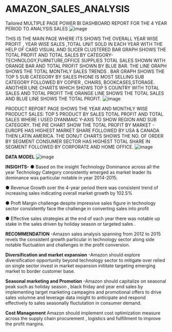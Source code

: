 # AMAZON_SALES_ANALYSIS
Tailored MULTIPLE PAGE POWER BI DASHBOARD REPORT FOR THE 4 YEAR PERIOD TO ANALYSIS SALES 
![image](https://github.com/user-attachments/assets/303fcfc5-86b1-412c-b65e-bb21e5335dc6)

THIS IS THE MAIN PAGE WHERE ITS SHOWS THE OVERALL YEAR WISE PROFIT , YEAR WISE SALES ,TOTAL UNIT SOLD IN EACH YEAR WITH THE HELP OF CARD VISUAL AND SLICER
CLUSTERED BAR GRAPH SHOWS THE TOTAL PROFIT AND TOTAL SALES BY CATEGORY- TECHNOLOGY,FURNITURE,OFFICE SUPPLIES
TOTAL SALES SHOWN WITH ORANGE BAR AND TOTAL PROFIT SHOWN BY BLUE BAR.
THE LINE GRAPH SHOWS THE TOTAL MONTHLY SALES TRENDS .
BAR GRAPH SHOWS THE TOP 5 SUB CATEGORY BY SALES PHONE IS MOST SELLING SUB CATEGORY FOLLOWED BY COPIER , CHAIRS, BOOKCASES,STORAGE.
ANOTHER LINE CHARTS WHICH SHOWS TOP 5 COUNTRY WITH TOTAL SALES AND TOTAL PROFIT THE ORANGE LINE SHOWS THE TOTAL SALES AND BLUE LINE SHOWS THE TOTAL PROFIT.
![image](https://github.com/user-attachments/assets/70818769-d8d9-4d72-850d-5c332c8055df)

PRODUCT REPORT PAGE SHOWS THE YEAR AND MONTHLY WISE PRODUCT SALES:
TOP 5 PRODUCT BY SALES
TOTAL PROFIT AND TOTAL SALES WHERE I USED  DYANMAIC Y-AXIS TO SHOW REGION AND SUB CATEGORY.
THE PIE CHART SHOW THE TOTAL PROFIT BY MARKET - EUROPE HAS HIGHEST MARKET SHARE FOLLOWED BY USA & CANADA THEN LATIN AMERICA.
THE DONUT CHARTS SHOWS THE NO. OF ORDER BY SEGMENT CONSUMER SECTOR HAS HIGHEST TOTAL SHARE IN SEGMENT FOLLOWED BY CORPORATE AND HOME OFFICE. 
![image](https://github.com/user-attachments/assets/a718ce83-02c2-4c31-808f-13671e2c1cb5)

**DATA MODEL**
![image](https://github.com/user-attachments/assets/da31461d-d14e-40de-9ffe-6cb595daecb5)

**INSIGHTS-**
●	Based on the insight Technology Dominance across all the year Technology Category consistently emerged as market leader its dominance was particular notable in year 2014-2015.

●	Revenue Growth over the 4-year period there was consistent trend of increasing sales indicating overall market growth by 102.5%

●	Proft Margin challenge despite impressive sales figure in technology sector consistently face the challenge in converting sales into profit

●	 Effective sales strategies at the end of each year there was notable up stake in the sales driven by holiday season or targeted sales .

**RECOMMENDATION**
-Amazon sales analysis spanning from 2012 to 2015 revels the consistent growth particular in technology sector along side notable fluctuation and challenges in the profit conversion.

**Diversification and market expansion**
-Amazon should explore diversification opportunity beyond technology sector to mitigate over relied on single sector invest in market expansion inititate targeting 
emerging market to border customer base.

**Seasonal marketing and Promotion**
-Amazon should capitalize on seasonal peak such as holiday season , black friday and year end sales by implementing target marketing campagins and promotional offers to drive sales volumne and leverage data insight to anticipate and respond effectively to sales seasonally fluctutation in consumer demand.

**Cost Management**
Amazon should implement cost optimization measure across the supply chain procurement , logistics and fulfillment to improve the profit margins.



